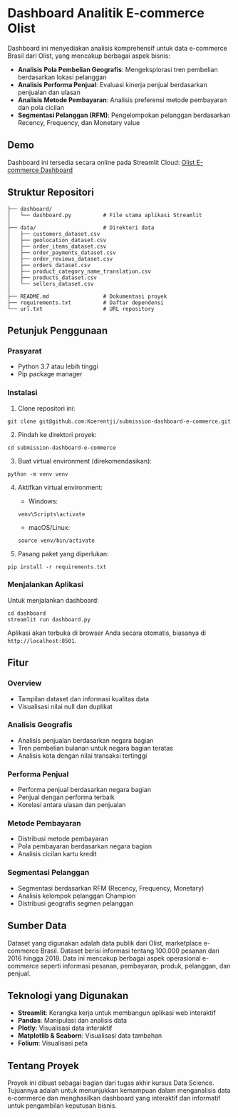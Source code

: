 # Dashboard Analitik E-commerce Olist

Dashboard ini menyediakan analisis komprehensif untuk data e-commerce Brasil dari Olist, yang mencakup berbagai aspek bisnis:

- **Analisis Pola Pembelian Geografis**: Mengeksplorasi tren pembelian berdasarkan lokasi pelanggan
- **Analisis Performa Penjual**: Evaluasi kinerja penjual berdasarkan penjualan dan ulasan
- **Analisis Metode Pembayaran**: Analisis preferensi metode pembayaran dan pola cicilan
- **Segmentasi Pelanggan (RFM)**: Pengelompokan pelanggan berdasarkan Recency, Frequency, dan Monetary value

## Demo

Dashboard ini tersedia secara online pada Streamlit Cloud: [Olist E-commerce Dashboard](https://submission-dashboard-e-commerce.streamlit.app/)

## Struktur Repositori

```
├── dashboard/
│   └── dashboard.py          # File utama aplikasi Streamlit
│
├── data/                     # Direktori data
│   ├── customers_dataset.csv
│   ├── geolocation_dataset.csv
│   ├── order_items_dataset.csv
│   ├── order_payments_dataset.csv
│   ├── order_reviews_dataset.csv
│   ├── orders_dataset.csv
│   ├── product_category_name_translation.csv
│   ├── products_dataset.csv
│   └── sellers_dataset.csv
│
├── README.md                 # Dokumentasi proyek
├── requirements.txt          # Daftar dependensi
└── url.txt                   # URL repository
```

## Petunjuk Penggunaan

### Prasyarat
- Python 3.7 atau lebih tinggi
- Pip package manager

### Instalasi

1. Clone repositori ini:
```
git clone git@github.com:Koerentji/submission-dashboard-e-commerce.git
```

2. Pindah ke direktori proyek:
```
cd submission-dashboard-e-commerce
```

3. Buat virtual environment (direkomendasikan):
```
python -m venv venv
```

4. Aktifkan virtual environment:
   - Windows:
   ```
   venv\Scripts\activate
   ```
   - macOS/Linux:
   ```
   source venv/bin/activate
   ```

5. Pasang paket yang diperlukan:
```
pip install -r requirements.txt
```

### Menjalankan Aplikasi

Untuk menjalankan dashboard:
```
cd dashboard
streamlit run dashboard.py
```

Aplikasi akan terbuka di browser Anda secara otomatis, biasanya di `http://localhost:8501`.

## Fitur

### Overview
- Tampilan dataset dan informasi kualitas data
- Visualisasi nilai null dan duplikat

### Analisis Geografis
- Analisis penjualan berdasarkan negara bagian
- Tren pembelian bulanan untuk negara bagian teratas
- Analisis kota dengan nilai transaksi tertinggi

### Performa Penjual
- Performa penjual berdasarkan negara bagian
- Penjual dengan performa terbaik
- Korelasi antara ulasan dan penjualan

### Metode Pembayaran
- Distribusi metode pembayaran
- Pola pembayaran berdasarkan negara bagian
- Analisis cicilan kartu kredit

### Segmentasi Pelanggan
- Segmentasi berdasarkan RFM (Recency, Frequency, Monetary)
- Analisis kelompok pelanggan Champion
- Distribusi geografis segmen pelanggan

## Sumber Data

Dataset yang digunakan adalah data publik dari Olist, marketplace e-commerce Brasil. Dataset berisi informasi tentang 100.000 pesanan dari 2016 hingga 2018. Data ini mencakup berbagai aspek operasional e-commerce seperti informasi pesanan, pembayaran, produk, pelanggan, dan penjual.

## Teknologi yang Digunakan

- **Streamlit**: Kerangka kerja untuk membangun aplikasi web interaktif
- **Pandas**: Manipulasi dan analisis data
- **Plotly**: Visualisasi data interaktif
- **Matplotlib & Seaborn**: Visualisasi data tambahan
- **Folium**: Visualisasi peta

## Tentang Proyek

Proyek ini dibuat sebagai bagian dari tugas akhir kursus Data Science. Tujuannya adalah untuk menunjukkan kemampuan dalam menganalisis data e-commerce dan menghasilkan dashboard yang interaktif dan informatif untuk pengambilan keputusan bisnis.